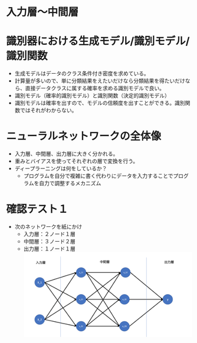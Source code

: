 <script type="text/x-mathjax-config">MathJax.Hub.Config({tex2jax:{inlineMath:[['\$','\$'],['\\(','\\)']],processEscapes:true},CommonHTML: {matchFontHeight:false}});</script>
<script type="text/javascript" async src="https://cdnjs.cloudflare.com/ajax/libs/mathjax/2.7.1/MathJax.js?config=TeX-MML-AM_CHTML"></script>

入力層〜中間層
============

# 識別器における生成モデル/識別モデル/識別関数
- 生成モデルはデータのクラス条件付き密度を求めている。
- 計算量が多いので、単に分類結果をえたいだけなら分類結果を得たいだけなら、直接データクラスに属する確率を求める識別モデルで良い。
- 識別モデル（確率的識別モデル）と識別関数（決定的識別モデル）
- 識別モデルは確率を出すので、モデルの信頼度を出すことができる。識別関数ではそれがわからない。
# ニューラルネットワークの全体像
- 入力層、中間層、出力層に大きく分かれる。
- 重みとバイアスを使ってそれぞれの層で変換を行う。
- ディープラーニングは何をしているか？
  - プログラムを自分で複雑に書く代わりにデータを入力することでプログラムを自力で調整するメカニズム
# 確認テスト１
- 次のネットワークを紙にかけ
  - 入力層：２ノード１層
  - 中間層：３ノード２層
  - 出力層：１ノード１層
![kakunin](imgs/kakunin1.png)